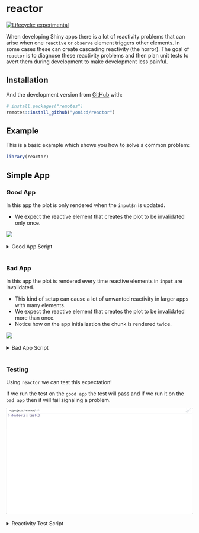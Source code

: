 
<!-- README.md is generated from README.Rmd. Please edit that file -->

# reactor

<!-- badges: start -->

[![Lifecycle:
experimental](https://img.shields.io/badge/lifecycle-experimental-orange.svg)](https://www.tidyverse.org/lifecycle/#experimental)
<!-- badges: end -->

When developing Shiny apps there is a lot of reactivity problems that
can arise when one `reactive` or `observe` element triggers other
elements. In some cases these can create cascading reactivity (the
horror). The goal of `reactor` is to diagnose these reactivity problems
and then plan unit tests to avert them during development to make
development less painful.

## Installation

And the development version from [GitHub](https://github.com/) with:

``` r
# install.packages("remotes")
remotes::install_github("yonicd/reactor")
```

## Example

This is a basic example which shows you how to solve a common problem:

``` r
library(reactor)
```

## Simple App

### Good App

In this app the plot is only rendered when the `input$n` is updated.

  - We expect the reactive element that creates the plot to be
    invalidated only once.

![](https://github.com/yonicd/reactor/raw/media/good_app.gif)

<details closed>

<summary> <span title="Click to Expand"> Good App Script </span>
</summary>

``` r

library(whereami)

# Define the UI
ui <- shiny::bootstrapPage(
  shiny::uiOutput('ui_n'),
  shiny::plotOutput('plot')
)

# Define the server code
server <- function(input, output) {
  
  output$ui_n <- shiny::renderUI({
      shiny::numericInput('n', 'Number of obs', 200)
  })

  shiny::observeEvent(input$n,{  # <----- run only when input$n is invalidated
    output$plot <- shiny::renderPlot({
      whereami::whereami(tag = 'hist')
      graphics::hist(stats::runif(input$n))
    })
  })
}

# Return a Shiny app object
shinyApp(ui = ui, server = server)
```

</details>

<br>

### Bad App

In this app the plot is rendered every time reactive elements in `input`
are invalidated.

  - This kind of setup can cause a lot of unwanted reactivity in larger
    apps with many elements.
  - We expect the reactive element that creates the plot to be
    invalidated more than once.
  - Notice how on the app initialization the chunk is rendered twice.

![](https://github.com/yonicd/reactor/raw/media/bad_app.gif)

<details closed>

<summary> <span title="Click to Expand"> Bad App Script </span>
</summary>

``` r

library(whereami)

# Define the UI
ui <- shiny::bootstrapPage(
  shiny::uiOutput('ui_n'),
  shiny::plotOutput('plot')
)

# Define the server code
server <- function(input, output) {
  
  output$ui_n <- shiny::renderUI({
    shiny::numericInput('n', 'Number of obs', 200)
  })
  
  shiny::observe({ # <----- run every time any element in input is invalidated
    output$plot <- shiny::renderPlot({
      whereami::whereami(tag = 'hist')
      graphics::hist(stats::runif(input$n))
    })
  })
}

# Return a Shiny app object
shinyApp(ui = ui, server = server)
```

</details>

<br>

### Testing

Using `reactor` we can test this expectation\!

If we run the test on the `good app` the test will pass and if we run it
on the `bad app` then it will fail signaling a problem.

![](https://github.com/yonicd/reactor/raw/media/example.gif)

<details closed>

<summary> <span title="Click to Expand"> Reactivity Test Script </span>
</summary>

``` r

testthat::context("testing reactivity on a good app")


driver_commands <- quote({
  
  # wait for input$n element to be created
  el_n <- reactor::asyncr(test_driver,using = 'id',value = 'n')
  
  # collect img src of histogram
  hist_src <- reactor::asyncr(
    test_driver,
    using = 'css',
    value = '#plot > img',
    attrib = 'src')
  
  # stepUp input$n by 4
  test_driver$client$executeScript(script = 'arguments[0].stepUp(4);',args = list(el_n))
  
  # wait for the histogram img src to update
  reactor::asyncr_update(test_driver,
                         using = 'css',
                         value = '#plot > img',
                         attrib = 'src',
                         old_value = hist_src)
  
})

# We run a test with the expectation that the hist tag will be triggered once.

testthat::describe('good reactive',{
  
  testthat::skip_if_not(interactive())
  
  hist_counter <- reactor::test_reactor(
    expr          = driver_commands,
    test_driver   = reactor::driver(), #selenium driver
    processx_args = runApp_args(
      appDir = system.file('examples/good_app.R',package = 'reactor')
    )
  )
  
  it('reactive hits in plot reactive chunk',{
    reactor::expect_reactivity(hist_counter, tag = 'hist', 1)
  })
  
})

# We now run the same test but with the "bad" app  
  
testthat::context("testing reactivity on a bad app")

testthat::describe('bad reactive',{
  
  testthat::skip_if_not(interactive())
  
  hist_counter <- reactor::test_reactor(
    expr          = driver_commands,
    test_driver   = reactor::driver(), #selenium driver
    processx_args = reactor::runApp_args(
      appDir = system.file('examples/bad_app.R',package = 'reactor')
    )
  )
  
  it('reactive hits in plot reactive chunk',{
    reactor::expect_reactivity(hist_counter, tag = 'hist', 1)
  })
  
})
```

</details>

<br>
